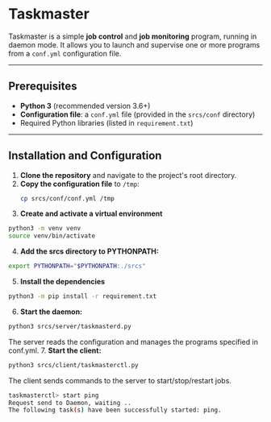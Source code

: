 # Taskmaster

Taskmaster is a simple **job control** and **job monitoring** program, running in daemon mode. It allows you to launch and supervise one or more programs from a `conf.yml` configuration file.

---

## Prerequisites

- **Python 3** (recommended version 3.6+)
- **Configuration file**: a `conf.yml` file (provided in the `srcs/conf` directory)
- Required Python libraries (listed in `requirement.txt`)

---

## Installation and Configuration

1. **Clone the repository** and navigate to the project's root directory.
2. **Copy the configuration file** to `/tmp`:
   ```bash
   cp srcs/conf/conf.yml /tmp
   ```
3. **Create and activate a virtual environment**
```bash
python3 -m venv venv
source venv/bin/activate
```
4. **Add the srcs directory to PYTHONPATH:**
```bash
export PYTHONPATH="$PYTHONPATH:./srcs"
```
5. **Install the dependencies**
```bash
python3 -m pip install -r requirement.txt
```
6. **Start the daemon:**
```bash
python3 srcs/server/taskmasterd.py
```
The server reads the configuration and manages the programs specified in conf.yml.
7. **Start the client:**
```bash
python3 srcs/client/taskmasterctl.py
```
The client sends commands to the server to start/stop/restart jobs.

```bash
taskmasterctl> start ping
Request send to Daemon, waiting ..
The following task(s) have been successfully started: ping.
```